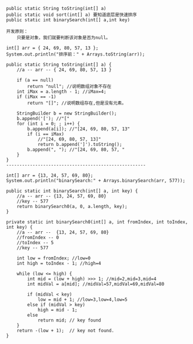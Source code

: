     public static String toString(int[] a)
    public static void sort(int[] a) 要知道底层是快速排序
    public static int binarySearch(int[] a,int key)
    
    开发原则：
        只要是对象，我们就要判断该对象是否为null。
    
    int[] arr = { 24, 69, 80, 57, 13 };
    System.out.println("排序前：" + Arrays.toString(arr));
    
    public static String toString(int[] a) {
        //a -- arr -- { 24, 69, 80, 57, 13 }
    
        if (a == null)
            return "null"; //说明数组对象不存在
        int iMax = a.length - 1; //iMax=4;
        if (iMax == -1)
            return "[]"; //说明数组存在,但是没有元素。
    
        StringBuilder b = new StringBuilder();
        b.append('['); //"["
        for (int i = 0; ; i++) {
            b.append(a[i]); //"[24, 69, 80, 57, 13"
            if (i == iMax)
                //"[24, 69, 80, 57, 13]"
                return b.append(']').toString();
            b.append(", "); //"[24, 69, 80, 57, "
        }
    }
    -----------------------------------------------------
    
    int[] arr = {13, 24, 57, 69, 80};
    System.out.println("binarySearch:" + Arrays.binarySearch(arr, 577));
    
    public static int binarySearch(int[] a, int key) {
        //a -- arr -- {13, 24, 57, 69, 80}
        //key -- 577
        return binarySearch0(a, 0, a.length, key);
    }
    
    private static int binarySearch0(int[] a, int fromIndex, int toIndex, int key) {
        //a -- arr --  {13, 24, 57, 69, 80}
        //fromIndex -- 0
        //toIndex -- 5
        //key -- 577
                                     
        int low = fromIndex; //low=0
        int high = toIndex - 1; //high=4
    
        while (low <= high) {
            int mid = (low + high) >>> 1; //mid=2,mid=3,mid=4
            int midVal = a[mid]; //midVal=57,midVal=69,midVal=80
    
            if (midVal < key)
                low = mid + 1; //low=3,low=4,low=5
            else if (midVal > key)
                high = mid - 1;
            else
                return mid; // key found
        }
        return -(low + 1);  // key not found.
    }